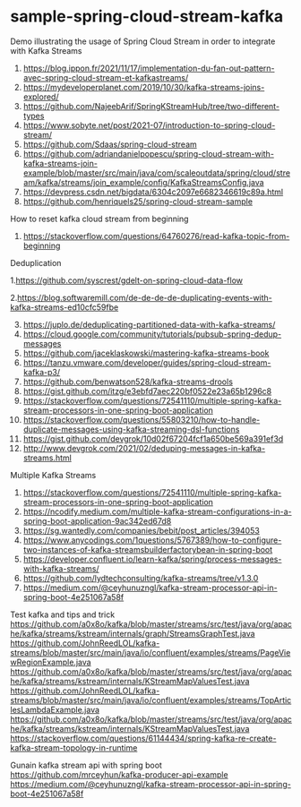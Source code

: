 # sample-spring-cloud-stream-kafka
Demo illustrating the usage of Spring Cloud Stream  in order to integrate with Kafka Streams
1. https://blog.ippon.fr/2021/11/17/implementation-du-fan-out-pattern-avec-spring-cloud-stream-et-kafkastreams/
2. https://mydeveloperplanet.com/2019/10/30/kafka-streams-joins-explored/
3. https://github.com/NajeebArif/SpringKStreamHub/tree/two-different-types
4. https://www.sobyte.net/post/2021-07/introduction-to-spring-cloud-stream/
5. https://github.com/Sdaas/spring-cloud-stream
6. https://github.com/adriandanielpopescu/spring-cloud-stream-with-kafka-streams-join-example/blob/master/src/main/java/com/scaleoutdata/spring/cloud/stream/kafka/streams/join_example/config/KafkaStreamsConfig.java
7. https://devpress.csdn.net/bigdata/6304c2097e6682346619c89a.html
8. https://github.com/henriquels25/spring-cloud-stream-sample


How to reset kafka cloud stream from beginning
1. https://stackoverflow.com/questions/64760276/read-kafka-topic-from-beginning

Deduplication

1.https://github.com/syscrest/gdelt-on-spring-cloud-data-flow

2.https://blog.softwaremill.com/de-de-de-de-duplicating-events-with-kafka-streams-ed10cfc59fbe

3. https://juplo.de/deduplicating-partitioned-data-with-kafka-streams/
4. https://cloud.google.com/community/tutorials/pubsub-spring-dedup-messages
5. https://github.com/jaceklaskowski/mastering-kafka-streams-book
6. https://tanzu.vmware.com/developer/guides/spring-cloud-stream-kafka-p3/
7. https://github.com/benwatson528/kafka-streams-drools
8. https://gist.github.com/itzg/e3ebfd7aec220bf0522e23a65b1296c8
9. https://stackoverflow.com/questions/72541110/multiple-spring-kafka-stream-processors-in-one-spring-boot-application
10. https://stackoverflow.com/questions/55803210/how-to-handle-duplicate-messages-using-kafka-streaming-dsl-functions
11. https://gist.github.com/devgrok/10d02f67204fcf1a650be569a391ef3d
12. http://www.devgrok.com/2021/02/deduping-messages-in-kafka-streams.html


Multiple Kafka Streams
1. https://stackoverflow.com/questions/72541110/multiple-spring-kafka-stream-processors-in-one-spring-boot-application
2. https://ncodify.medium.com/multiple-kafka-stream-configurations-in-a-spring-boot-application-9ac342ed67d8
3. https://sg.wantedly.com/companies/bebit/post_articles/394053
4. https://www.anycodings.com/1questions/5767389/how-to-configure-two-instances-of-kafka-streamsbuilderfactorybean-in-spring-boot
5. https://developer.confluent.io/learn-kafka/spring/process-messages-with-kafka-streams/
6. https://github.com/lydtechconsulting/kafka-streams/tree/v1.3.0
7. https://medium.com/@ceyhunuzngl/kafka-stream-processor-api-in-spring-boot-4e251067a58f



Test kafka and tips and trick
https://github.com/a0x8o/kafka/blob/master/streams/src/test/java/org/apache/kafka/streams/kstream/internals/graph/StreamsGraphTest.java
https://github.com/JohnReedLOL/kafka-streams/blob/master/src/main/java/io/confluent/examples/streams/PageViewRegionExample.java
https://github.com/a0x8o/kafka/blob/master/streams/src/test/java/org/apache/kafka/streams/kstream/internals/KStreamMapValuesTest.java
https://github.com/JohnReedLOL/kafka-streams/blob/master/src/main/java/io/confluent/examples/streams/TopArticlesLambdaExample.java
https://github.com/a0x8o/kafka/blob/master/streams/src/test/java/org/apache/kafka/streams/kstream/internals/KStreamMapValuesTest.java
https://stackoverflow.com/questions/61144434/spring-kafka-re-create-kafka-stream-topology-in-runtime

Gunain kafka stream api with spring boot
https://github.com/mrceyhun/kafka-producer-api-example
https://medium.com/@ceyhunuzngl/kafka-stream-processor-api-in-spring-boot-4e251067a58f

